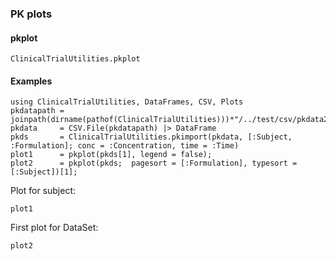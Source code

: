 ### PK plots

#### pkplot
```@docs
ClinicalTrialUtilities.pkplot
```

#### Examples


```@example pkplots
using ClinicalTrialUtilities, DataFrames, CSV, Plots
pkdatapath = joinpath(dirname(pathof(ClinicalTrialUtilities)))*"/../test/csv/pkdata2.csv"
pkdata     = CSV.File(pkdatapath) |> DataFrame
pkds       = ClinicalTrialUtilities.pkimport(pkdata, [:Subject, :Formulation]; conc = :Concentration, time = :Time)
plot1      = pkplot(pkds[1], legend = false);
plot2      = pkplot(pkds;  pagesort = [:Formulation], typesort = [:Subject])[1];
```

Plot for subject:

```@example pkplots
plot1
```

First plot for DataSet:

```@example pkplots
plot2
```

